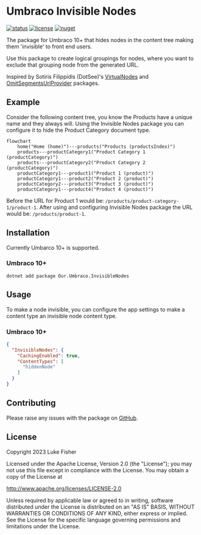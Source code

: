 # Umbraco Invisible Nodes

[![status](https://img.shields.io/github/actions/workflow/status/ljfio/Umbraco-InvisibleNodes/ci.yaml)][build]
[![license](https://img.shields.io/github/license/ljfio/Umbraco-VirtualNodes)][license]
[![nuget](https://img.shields.io/nuget/v/Our.Umbraco.InvisibleNodes)][nuget]

The package for Umbraco 10+ that hides nodes in the content tree making them 'invisible' to front end users.

Use this package to create logical groupings for nodes, where you want to exclude that grouping node from the generated URL.

Inspired by Sotiris Filippidis (DotSee)'s [VirtualNodes][virtualnodes] and [OmitSegmentsUrlProvider][omitsegments] packages.

## Example

Consider the following content tree, you know the Products have a unique name and they always will.
Using the Invisible Nodes package you can configure it to hide the Product Category document type.

```mermaid
flowchart
    home("Home (home)")---products("Products (productsIndex)")
    products---productCategory1("Product Category 1 (productCategory)")
    products---productCategory2("Product Category 2 (productCategory)")
    productCategory1---product1("Product 1 (product)")
    productCategory1---product2("Product 2 (product)")
    productCategory2---product3("Product 3 (product)")
    productCategory1---product4("Product 4 (product)")
```

Before the URL for Product 1 would be: `/products/product-category-1/product-1`.
After using and configuring Invisible Nodes package the URL would be: `/products/product-1`.

## Installation

Currently Umbarco 10+ is supported.

### Umbraco 10+

```pwsh
dotnet add package Our.Umbraco.InvisibleNodes
```

## Usage

To make a node invisible, you can configure the app settings to make a content type an invisible node content type.

### Umbraco 10+

```json
{
  "InvisibleNodes": {
    "CachingEnabled": true,
    "ContentTypes": [
      "hiddenNode"
    ]
  }
}
```

## Contributing

Please raise any issues with the package on [GitHub][github].

## License

Copyright 2023 Luke Fisher

Licensed under the Apache License, Version 2.0 (the "License");
you may not use this file except in compliance with the License.
You may obtain a copy of the License at

http://www.apache.org/licenses/LICENSE-2.0

Unless required by applicable law or agreed to in writing, software
distributed under the License is distributed on an "AS IS" BASIS,
WITHOUT WARRANTIES OR CONDITIONS OF ANY KIND, either express or implied.
See the License for the specific language governing permissions and
limitations under the License.

[github]: https://github.com/ljfio/Umbraco-InvisibleNodes
[virtualnodes]: https://github.com/sotirisf/Umbraco-VirtualNodes
[omitsegments]: https://github.com/sotirisf/Umbraco-OmitSegmentsUrlProvider
[build]: https://github.com/ljfio/Umbraco-InvisibleNodes/actions/workflows/ci.yaml
[license]: https://github.com/ljfio/Umbraco-InvisibleNodes/blob/main/LICENSE
[nuget]: https://www.nuget.org/packages/Our.Umbraco.InvisibleNodes/